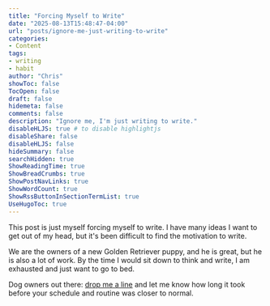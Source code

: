 ```yaml
---
title: "Forcing Myself to Write"
date: "2025-08-13T15:48:47-04:00"
url: "posts/ignore-me-just-writing-to-write"
categories:
- Content
tags:
- writing
- habit
author: "Chris"
showToc: false
TocOpen: false
draft: false
hidemeta: false
comments: false
description: "Ignore me, I'm just writing to write."
disableHLJS: true # to disable highlightjs
disableShare: false
disableHLJS: false
hideSummary: false
searchHidden: true
ShowReadingTime: true
ShowBreadCrumbs: true
ShowPostNavLinks: true
ShowWordCount: true
ShowRssButtonInSectionTermList: true
UseHugoToc: true
---
```

This post is just myself forcing myself to write. I have many ideas I want to
get out of my head, but it's been difficult to find the motivation to write.

We are the owners of a new Golden Retriever puppy, and he is great, but he is
also a lot of work. By the time I would sit down to think and write, I am
exhausted and just want to go to bed.

Dog owners out there: [drop me a line](mailto:blog@chrislockard.net) and let me
know how long it took before your schedule and routine was closer to normal.
